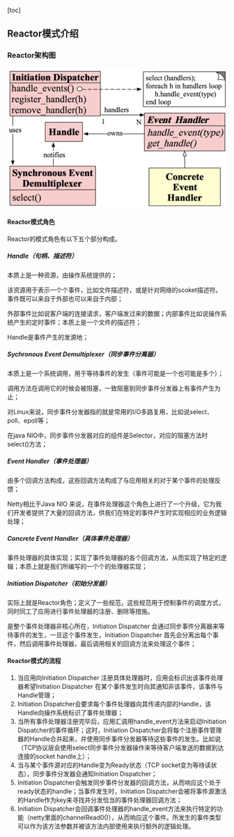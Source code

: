 [toc]

## Reactor模式介绍

### Reactor架构图

<img src="./imgs/reactor/reactor.png" style="zoom:50%;" />

#### Reactor模式角色

Reactor的模式角色有以下五个部分构成。

##### Handle（句柄、描述符）

本质上是一种资源，由操作系统提供的；

该资源用于表示一个个事件，比如文件描述符，或是针对网络的scoket描述符。事件既可以来自于外部也可以来自于内部；

外部事件比如说客户端的连接请求，客户端发过来的数据；内部事件比如说操作系统产生的定时事件；本质上是一个文件的描述符；

Handle是事件产生的发源地；

##### Sychronous Event Demultiplexer（同步事件分离器）

本质上是一个系统调用，用于等待事件的发生（事件可能是一个也可能是多个）；

调用方法在调用它的时候会被阻塞，一致阻塞到同步事件分发器上有事件产生为止；

对Linux来说，同步事件分发器指的就是常用的I/O多路复用，比如说select、poll、epoll等；

在java NIO中，同步事件分发器对应的组件是Selector，对应的阻塞方法时select()方法；

##### Event Handler（事件处理器）

由多个回调方法构成，这些回调方法构成了与应用相关的对于某个事件的处理反馈；

Netty相比于Java NIO 来说，在事件处理器这个角色上进行了一个升级，它为我们开发者提供了大量的回调方法，供我们在特定的事件产生时实现相应的业务逻辑处理；

##### Concrete Event Handler（具体事件处理器）

事件处理器的具体实现；实现了事件处理器的各个回调方法，从而实现了特定的逻辑；本质上就是我们所编写的一个个的处理器实现；

##### Initiation Dispatcher（初始分发器）

实际上就是Reactor角色；定义了一些规范，这些规范用于控制事件的调度方式，同时同工了应用进行事件处理器的注册、删除等措施。

是整个事件处理器非核心所在，Initiation Dispatcher 会通过同步事件分离器来等待事件的发生，一旦这个事件发生，Initiation Dispatcher 首先会分离出每个事件，然后调用事件处理器，最后调用相关的回调方法来处理这个事件；

#### Reactor模式的流程

1. 当应用向Initiation Dispatcher 注册具体处理器时，应用会标识出该事件处理器希望Initiation Dispatcher 在某个事件发生时向其通知非该事件，该事件与Handle管理；
2. Initiation Dispatcher会要求每个事件处理器向其传递内部的Handle，该Handle向操作系统标识了事件处理器；
3. 当所有事件处理器注册完毕后，应用汇调用handle_event方法来启动Initiation Dispatcher的事件循环；这时，Initiation Dispatcher会将每个注册事件管理器的Handle合并起来，并使用同步事件分发器等待这些事件的发生。比如说（TCP协议层会使用select同步事件分发器操作来等待客户端发送的数据到达连接的socket handle上）；
4. 当与某个事件源对应的Handle变为Ready状态（TCP socket变为等待读状态），同步事件分发器会通知Initiation Dispatcher；
5. Initiation Dispatcher会触发同步事件分发器的回调方法，从而响应这个处于ready状态的handle；当事件发生时，Initiation Dispatcher会被将事件源激活的Handle作为key来寻找并分发恰当的事件处理器回调方法；
6. Initiation Dispatcher会回调事件处理器的handle_event方法来执行特定的功能（netty里面的channelRead0()），从而响应这个事件。所发生的事件类型可以作为该方法参数并被该方法内部使用来执行额外的逻辑处理。